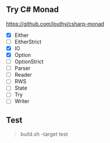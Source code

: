 ## Try C# Monad

https://github.com/louthy/csharp-monad

- [x] Either
- [ ] EitherStrict
- [x] IO
- [x] Option
- [ ] OptionStrict
- [ ] Parser
- [ ] Reader
- [ ] RWS
- [ ] State
- [ ] Try
- [ ] Writer

## Test

> build.sh -target test